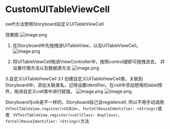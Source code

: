 # CustomUITableViewCell
swift方法使用Storyboard自定义UITableViewCell

效果图
![image.png](https://upload-images.jianshu.io/upload_images/1756672-1737b0cea86077d6.png?imageMogr2/auto-orient/strip%7CimageView2/2/w/300)

1. 在Storyboard中先拖拽进UITableView，以及UITableViewCell。
![image.png](https://upload-images.jianshu.io/upload_images/1756672-30f3d87cf8f5552e.png?imageMogr2/auto-orient/strip%7CimageView2/2/w/1240)

2. 将UITableViewCell拖进ViewController中，按照control键即可拖拽进去， 并设置代理方法以及数据源方法
![image.png](https://upload-images.jianshu.io/upload_images/1756672-224345146846ce3c.png?imageMogr2/auto-orient/strip%7CimageView2/2/w/1240)

3.自定义UITableViewCell
  3.1 创建自定义UITableViewCell类，关联到Storyboard中，添加关联类名，记得设置identifier。在cell中添加想用的label控件，拖进自定义cell类中进行赋值，
![image.png](https://upload-images.jianshu.io/upload_images/1756672-3fa2c4774c5eb5ac.png?imageMogr2/auto-orient/strip%7CimageView2/2/w/1240)
![image.png](https://upload-images.jianshu.io/upload_images/1756672-e2591abc05c0ba9c.png?imageMogr2/auto-orient/strip%7CimageView2/2/w/1240)

Storyboard与xib是不一样的，Storyboard自己会registercell, 所以不用手动调用
`VVTestTableView.register(<UINib>, forCellReuseIdentifier: <String>)`或者
       ` VVTestTableView.register(<cellClass: AnyClass>, forCellReuseIdentifier: <String>)`方法
